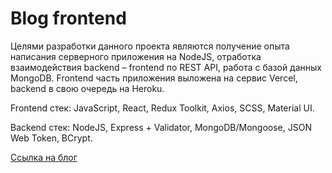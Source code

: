 # Blog frontend

Целями разработки данного проекта являются получение опыта написания серверного 
приложения на NodeJS, отработка взаимодействия backend – frontend по REST API, 
работа с базой данных MongoDB.
Frontend часть приложения выложена на сервис Vercel, backend в свою очередь на Heroku.

Frontend стек: JavaScript, React, Redux Toolkit, Axios, SCSS, Material UI.

Backend стек: NodeJS, Express + Validator, MongoDB/Mongoose, JSON Web Token, BCrypt.

[Ссылка на блог](https://blog-frontend-nine-taupe.vercel.app/)
